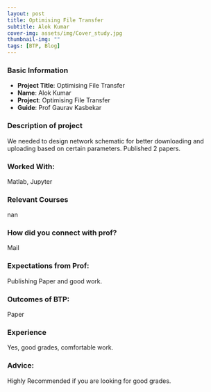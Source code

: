```yaml
---
layout: post
title: Optimising File Transfer
subtitle: Alok Kumar 
cover-img: assets/img/Cover_study.jpg
thumbnail-img: ""
tags: [BTP, Blog]
---
```


### Basic Information

- **Project Title**: Optimising File Transfer
- **Name**: Alok Kumar 
- **Project**: Optimising File Transfer
- **Guide**: Prof Gaurav Kasbekar

### Description of project

We needed to design network schematic for better downloading and uploading based on certain parameters. Published 2 papers.

### Worked With:

Matlab, Jupyter

### Relevant Courses

nan

### How did you connect with prof?

Mail

### Expectations from Prof:

Publishing Paper and good work.

### Outcomes of BTP:

Paper

### Experience

Yes, good grades, comfortable work.

### Advice:

Highly Recommended if you are looking for good grades.
